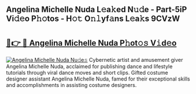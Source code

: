 ## Angelina Michelle Nuda L𝚎a𝚔ed N𝚞𝚍e - Part-5iP Vi𝚍𝚎o P𝚑𝚘tos - H𝚘𝚝 O𝚗𝚕yf𝚊ns L𝚎a𝚔s 9CVzW

# <h2><a href="http://kff7f7n.oniu.top/?m=Angelina+Michelle+Nuda">🔗👉 🔴 Angelina Michelle Nuda P𝚑ot𝚘𝚜 V𝚒d𝚎o</a></h2>

[![Angelina Michelle Nuda Nu𝚍e𝚜](https://i.imgur.com/0qMVB7G.gif)](http://kff7f7n.oniu.top/?m=Angelina+Michelle+Nuda)
Cybernetic artist and amusement giver Angelina Michelle Nuda, acclaimed for publishing dance and lifestyle tutorials through viral dance moves and short clips. Gifted costume designer assistant Angelina Michelle Nuda, famed for their exceptional skills and accomplishments in assisting costume designers.  
